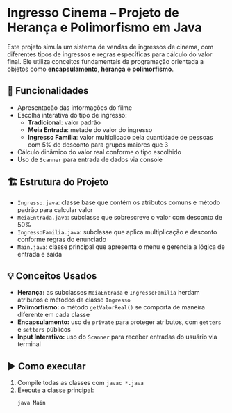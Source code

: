 # Ingresso Cinema – Projeto de Herança e Polimorfismo em Java

Este projeto simula um sistema de vendas de ingressos de cinema, com diferentes tipos de ingressos e regras específicas para cálculo do valor final. Ele utiliza conceitos fundamentais da programação orientada a objetos como **encapsulamento**, **herança** e **polimorfismo**.

## 🧩 Funcionalidades

- Apresentação das informações do filme
- Escolha interativa do tipo de ingresso:
  - **Tradicional**: valor padrão
  - **Meia Entrada**: metade do valor do ingresso
  - **Ingresso Família**: valor multiplicado pela quantidade de pessoas com 5% de desconto para grupos maiores que 3
- Cálculo dinâmico do valor real conforme o tipo escolhido
- Uso de `Scanner` para entrada de dados via console

## 🏗️ Estrutura do Projeto

- `Ingresso.java`: classe base que contém os atributos comuns e método padrão para calcular valor
- `MeiaEntrada.java`: subclasse que sobrescreve o valor com desconto de 50%
- `IngressoFamilia.java`: subclasse que aplica multiplicação e desconto conforme regras do enunciado
- `Main.java`: classe principal que apresenta o menu e gerencia a lógica de entrada e saída

## 💡 Conceitos Usados

- **Herança:** as subclasses `MeiaEntrada` e `IngressoFamilia` herdam atributos e métodos da classe `Ingresso`
- **Polimorfismo:** o método `getValorReal()` se comporta de maneira diferente em cada classe
- **Encapsulamento:** uso de `private` para proteger atributos, com `getters` e `setters` públicos
- **Input Interativo:** uso do `Scanner` para receber entradas do usuário via terminal

## ▶️ Como executar

1. Compile todas as classes com `javac *.java`
2. Execute a classe principal:
   ```bash
   java Main

